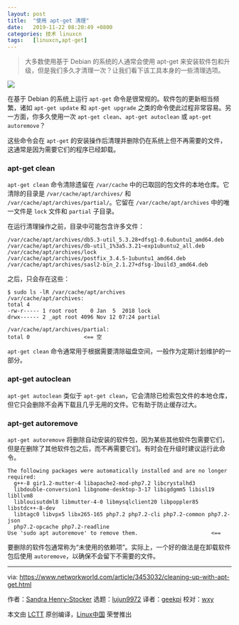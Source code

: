 ```yaml
---
layout: post
title:	"使用 apt-get 清理"
date:	2019-11-22 08:20:49 +0800 
categories:	技术 linuxcn 
tags:	[linuxcn,apt-get]
---
```




> 
> 大多数使用基于 Debian 的系统的人通常会使用 apt-get 来安装软件包和升级，但是我们多久才清理一次？让我们看下该工具本身的一些清理选项。
> 
> 
> 


![](/Asserts/Images//attachment/album/201911/22/082025p39oeuufdote517e.jpg)


在基于 Debian 的系统上运行 `apt-get` 命令是很常规的。软件包的更新相当频繁，诸如 `apt-get update` 和 `apt-get upgrade` 之类的命令使此过程非常容易。另一方面，你多久使用一次 `apt-get clean`、`apt-get autoclean` 或 `apt-get autoremove`？


这些命令会在 `apt-get` 的安装操作后清理并删除仍在系统上但不再需要的文件，这通常是因为需要它们的程序已经卸载。


### apt-get clean


`apt-get clean` 命令清除遗留在 `/var/cache` 中的已取回的包文件的本地仓库。它清除的目录是 `/var/cache/apt/archives/` 和 `/var/cache/apt/archives/partial/`。它留在 `/var/cache/apt/archives` 中的唯一文件是 `lock` 文件和 `partial` 子目录。


在运行清理操作之前，目录中可能包含许多文件：



```
/var/cache/apt/archives/db5.3-util_5.3.28+dfsg1-0.6ubuntu1_amd64.deb
/var/cache/apt/archives/db-util_1%3a5.3.21~exp1ubuntu2_all.deb
/var/cache/apt/archives/lock
/var/cache/apt/archives/postfix_3.4.5-1ubuntu1_amd64.deb
/var/cache/apt/archives/sasl2-bin_2.1.27+dfsg-1build3_amd64.deb
```

之后，只会存在这些：



```
$ sudo ls -lR /var/cache/apt/archives
/var/cache/apt/archives:
total 4
-rw-r----- 1 root root    0 Jan  5  2018 lock
drwx------ 2 _apt root 4096 Nov 12 07:24 partial

/var/cache/apt/archives/partial:
total 0                 <== 空
```

`apt-get clean` 命令通常用于根据需要清除磁盘空间，一般作为定期计划维护的一部分。


### apt-get autoclean


`apt-get autoclean` 类似于 `apt-get clean`，它会清除已检索包文件的本地仓库，但它只会删除不会再下载且几乎无用的文件。它有助于防止缓存过大。


### apt-get autoremove


`apt-get autoremove` 将删除自动安装的软件包，因为某些其他软件包需要它们，但是在删除了其他软件包之后，而不再需要它们。有时会在升级时建议运行此命令。



```
The following packages were automatically installed and are no longer required:
  g++-8 gir1.2-mutter-4 libapache2-mod-php7.2 libcrystalhd3
  libdouble-conversion1 libgnome-desktop-3-17 libigdgmm5 libisl19 libllvm8
  liblouisutdml8 libmutter-4-0 libmysqlclient20 libpoppler85 libstdc++-8-dev
  libtagc0 libvpx5 libx265-165 php7.2 php7.2-cli php7.2-common php7.2-json
  php7.2-opcache php7.2-readline
Use 'sudo apt autoremove' to remove them.                       <==
```

要删除的软件包通常称为“未使用的依赖项”。实际上，一个好的做法是在卸载软件包后使用 `autoremove`，以确保不会留下不需要的文件。




---


via: <https://www.networkworld.com/article/3453032/cleaning-up-with-apt-get.html>


作者：[Sandra Henry-Stocker](https://www.networkworld.com/author/Sandra-Henry_Stocker/) 选题：[lujun9972](https://github.com/lujun9972) 译者：[geekpi](https://github.com/geekpi) 校对：[wxy](https://github.com/wxy)


本文由 [LCTT](https://github.com/LCTT/TranslateProject) 原创编译，[Linux中国](https://linux.cn/) 荣誉推出
